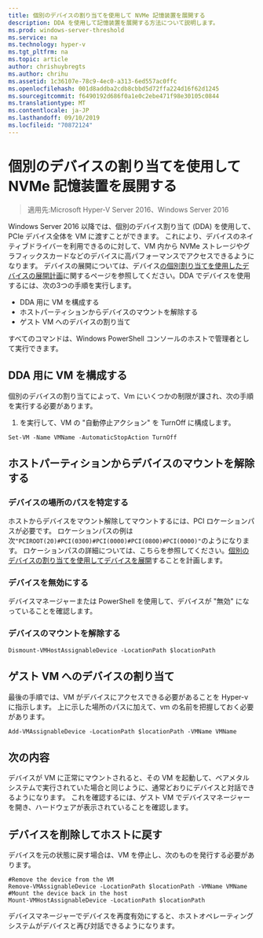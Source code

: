```yaml
---
title: 個別のデバイスの割り当てを使用して NVMe 記憶装置を展開する
description: DDA を使用して記憶装置を展開する方法について説明します。
ms.prod: windows-server-threshold
ms.service: na
ms.technology: hyper-v
ms.tgt_pltfrm: na
ms.topic: article
author: chrishuybregts
ms.author: chrihu
ms.assetid: 1c36107e-78c9-4ec0-a313-6ed557ac0ffc
ms.openlocfilehash: 001d8addba2cdb8cbbd5d72ffa224d16f62d1245
ms.sourcegitcommit: f6490192d686f0a1e0c2ebe471f98e30105c0844
ms.translationtype: MT
ms.contentlocale: ja-JP
ms.lasthandoff: 09/10/2019
ms.locfileid: "70872124"
---
```

# <a name="deploy-nvme-storage-devices-using-discrete-device-assignment"></a>個別のデバイスの割り当てを使用して NVMe 記憶装置を展開する

>適用先:Microsoft Hyper-V Server 2016、Windows Server 2016

Windows Server 2016 以降では、個別のデバイス割り当て (DDA) を使用して、PCIe デバイス全体を VM に渡すことができます。  これにより、デバイスのネイティブドライバーを利用できるのに対して、VM 内から NVMe ストレージやグラフィックスカードなどのデバイスに高パフォーマンスでアクセスできるようになります。  デバイスの展開については、デバイス[の個別割り当てを使用したデバイスの展開計画](../plan/Plan-for-Deploying-Devices-using-Discrete-Device-Assignment.md)に関するページを参照してください。DDA でデバイスを使用するには、次の3つの手順を実行します。
-   DDA 用に VM を構成する
-   ホストパーティションからデバイスのマウントを解除する
-   ゲスト VM へのデバイスの割り当て

すべてのコマンドは、Windows PowerShell コンソールのホストで管理者として実行できます。

## <a name="configure-the-vm-for-dda"></a>DDA 用に VM を構成する
個別のデバイスの割り当てによって、Vm にいくつかの制限が課され、次の手順を実行する必要があります。

1.  を実行して、VM の "自動停止アクション" を TurnOff に構成します。

```
Set-VM -Name VMName -AutomaticStopAction TurnOff
```

## <a name="dismount-the-device-from-the-host-partition"></a>ホストパーティションからデバイスのマウントを解除する

### <a name="locating-the-devices-location-path"></a>デバイスの場所のパスを特定する
ホストからデバイスをマウント解除してマウントするには、PCI ロケーションパスが必要です。  ロケーションパスの例は次`"PCIROOT(20)#PCI(0300)#PCI(0000)#PCI(0800)#PCI(0000)"`のようになります。   ロケーションパスの詳細については、こちらを参照してください。[個別のデバイスの割り当てを使用してデバイスを展開](../plan/Plan-for-Deploying-Devices-using-Discrete-Device-Assignment.md)することを計画します。

### <a name="disable-the-device"></a>デバイスを無効にする
デバイスマネージャーまたは PowerShell を使用して、デバイスが "無効" になっていることを確認します。  

### <a name="dismount-the-device"></a>デバイスのマウントを解除する
```
Dismount-VMHostAssignableDevice -LocationPath $locationPath
```

## <a name="assigning-the-device-to-the-guest-vm"></a>ゲスト VM へのデバイスの割り当て
最後の手順では、VM がデバイスにアクセスできる必要があることを Hyper-v に指示します。  上に示した場所のパスに加えて、vm の名前を把握しておく必要があります。

```
Add-VMAssignableDevice -LocationPath $locationPath -VMName VMName
```

## <a name="whats-next"></a>次の内容
デバイスが VM に正常にマウントされると、その VM を起動して、ベアメタルシステムで実行されていた場合と同じように、通常どおりにデバイスと対話できるようになります。  これを確認するには、ゲスト VM でデバイスマネージャーを開き、ハードウェアが表示されていることを確認します。

## <a name="removing-a-device-and-returning-it-to-the-host"></a>デバイスを削除してホストに戻す
デバイスを元の状態に戻す場合は、VM を停止し、次のものを発行する必要があります。
```
#Remove the device from the VM
Remove-VMAssignableDevice -LocationPath $locationPath -VMName VMName
#Mount the device back in the host
Mount-VMHostAssignableDevice -LocationPath $locationPath
```
デバイスマネージャーでデバイスを再度有効にすると、ホストオペレーティングシステムがデバイスと再び対話できるようになります。
